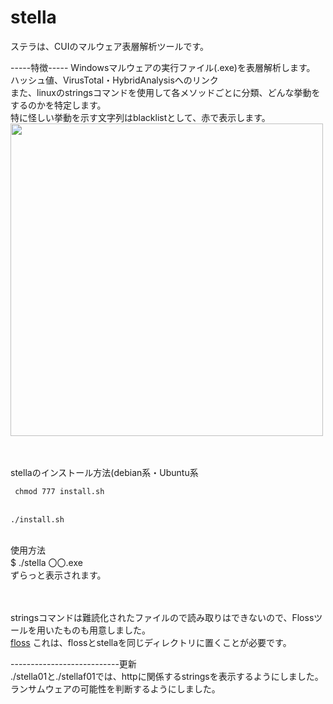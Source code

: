  
# stella
 
ステラは、CUIのマルウェア表層解析ツールです。<br>

-----特徴-----
Windowsマルウェアの実行ファイル(.exe)を表層解析します。<br>
ハッシュ値、VirusTotal・HybridAnalysisへのリンク<br>
また、linuxのstringsコマンドを使用して各メソッドごとに分類、どんな挙動をするのかを特定します。<br>
特に怪しい挙動を示す文字列はblacklistとして、赤で表示します。<br>
<img src="https://user-images.githubusercontent.com/72499679/130217115-7c5a4e03-a8c5-48e4-a184-a8ad12d35682.png" width=500>
 
 <br>
 <br>
stellaのインストール方法(debian系・Ubuntu系
<br>
<code>
 chmod 777 install.sh
</code>
 <br>
<code>
./install.sh
</code>
<br>

使用方法<br>
$ ./stella 〇〇.exe<br>
ずらっと表示されます。<br>
<br>
<br>

 
stringsコマンドは難読化されたファイルので読み取りはできないので、Flossツールを用いたものも用意しました。<br>
<a href="https://github.com/fireeye/flare-floss">floss</a>
これは、flossとstellaを同じディレクトリに置くことが必要です。
<br>

---------------------------更新<br>
./stella01と./stellaf01では、httpに関係するstringsを表示するようにしました。<br>
ランサムウェアの可能性を判断するようにしました。<br>

